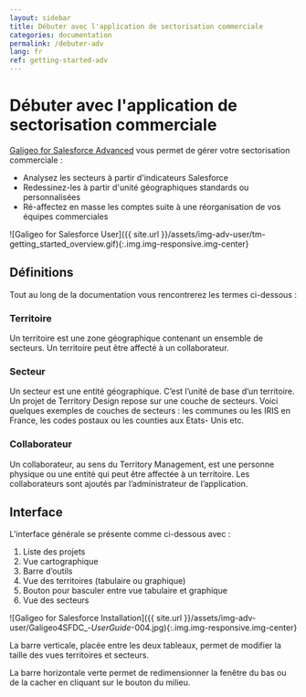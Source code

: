 ```yaml
---
layout: sidebar
title: Débuter avec l'application de sectorisation commerciale
categories: documentation
permalink: /debuter-adv
lang: fr
ref: getting-started-adv
---
```


# Débuter avec l'application de sectorisation commerciale

[Galigeo for Salesforce Advanced](https://appexchange.salesforce.com/appxListingDetail?listingId=a0N3000000B4tg3EAB) vous permet de gérer votre sectorisation commerciale :

- Analysez les secteurs à partir d'indicateurs Salesforce
- Redessinez-les à partir d'unité géographiques standards ou personnalisées
- Ré-affectez en masse les comptes suite à une réorganisation de vos équipes commerciales

![Galigeo for Salesforce User]({{ site.url }}/assets/img-adv-user/tm-getting_started_overview.gif){:.img.img-responsive.img-center}

## Définitions

Tout au long de la documentation vous rencontrerez les termes ci-dessous :

### Territoire

Un territoire est une zone géographique contenant un ensemble de secteurs. Un territoire peut être affecté à un collaborateur.

### Secteur

Un secteur est une entité géographique. C’est l’unité de base d’un territoire. Un projet de Territory Design repose sur une couche de secteurs. Voici quelques exemples de couches de secteurs : les communes ou les IRIS en France, les codes postaux ou les counties aux Etats- Unis etc.

### Collaborateur

Un collaborateur, au sens du Territory Management, est une personne physique ou une entité qui peut être affectée à un territoire. Les collaborateurs sont ajoutés par l’administrateur de l’application.

## Interface

L’interface générale se présente comme ci-dessous avec :

1. Liste des projets
2. Vue cartographique
3. Barre d’outils
4. Vue des territoires (tabulaire ou graphique)
5. Bouton pour basculer entre vue tabulaire et graphique
6. Vue des secteurs

![Galigeo for Salesforce Installation]({{ site.url }}/assets/img-adv-user/Galigeo4SFDC_-_UserGuide_-004.jpg){:.img.img-responsive.img-center}

La barre verticale, placée entre les deux tableaux, permet de modifier la taille des vues territoires et secteurs.

La barre horizontale verte permet de redimensionner la fenêtre du bas ou de la cacher en cliquant sur le bouton du milieu.